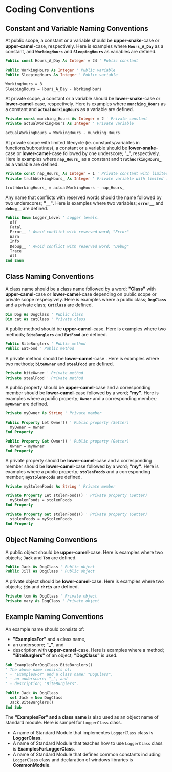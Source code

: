 # Coding Conventions

## Constant and Variable Naming Conventions

At public scope, a constant or a variable should be **upper-snake**-case or **upper-camel**-case, respectively. Here is examples where **`Hours_A_Day`** as a constant, and **`WorkingHours`** and **`SleepingHours`** as variables are defined.

```vb
Public const Hours_A_Day As Integer = 24 ' Public constant

Public WorkingHours As Integer ' Public variable
Public SleepingHours As Integer ' Public variable

WorkingHours = 8
SleepingHours = Hours_A_Day - WorkingHours
```

At private scope, a constant or a variable should be **lower-snake**-case or **lower-camel**-case, respectively. Here is examples where **`munching_Hours`** as a constant and **`actualWorkingHours`** as a variable are defined.

```vb
Private const munching_Hours As Integer = 2 ' Private constant
Private actualWorkingHours As Integer ' Private variable

actualWorkingHours = WorkingHours - munching_Hours
```

At private scope with limited lifecycle (ie. constants/variables in functions/subroutines), a constant or a variable should be **lower-snake**-case or **lower-camel**-case followed by one underscore; "_", respectively. Here is examples where **`nap_Hours_`** as a constant and **`truthWorkingHours_`** as a variable are defined.

```vb
Private const nap_Hours_ As Integer = 1 ' Private constant with limited lifecycle
Private truthWorkingHours_ As Integer ' Private variable with limited lifecycle

truthWorkingHours_ = actualWorkingHours - nap_Hours_
```

Any name that conflicts with reserved words should the name followed by two underscores; **"__"**. Here is examples where two variables; **`error__`** and **`debug__`** are defined.

```vb
Public Enum Logger_Level ' Logger levels.
  Off
  Fatal
  Error__ ' Avoid conflict with reserved word; "Error"
  Warn
  Info
  Debug__ ' Avoid conflict with reserved word; "Debug"
  Trace
  All
End Enum
```

## Class Naming Conventions

A class name should be a class name followed by a word; **"Class"** with **upper-camel**-case or **lower-camel**-case depending on public scope or private scope respecyively. Here is examples where a public class; **`DogClass`** and a private class; **`CatClass`** are defined.

```vb
Dim Dog As DogClass ' Public class
Dim cat As catClass ' Private class
```

A public method should be **upper-camel**-case. Here is examples where two methods; **`BiteBurglers`** and **`EatFood`** are defined.

```vb
Public BiteBurglers ' Public method
Public EatFood ' Public method
```

A private method should be **lower-camel**-case . Here is examples where two methods; **`biteOwner`** and **`stealFood`** are defined.

```vb
Private biteOwner ' Private method
Private stealFood ' Private method
```

A public property should be **upper-camel**-case and a corresponding member should be **lower-camel**-case followed by a word; **"my"**. Here is examples where a public property; **`Owner`** and a corresponding member; **`myOwner`** are defined.

```vb
Private myOwner As String ' Private member

Public Property Let Owner() ' Public property (Setter)
  myOwner = Owner
End Property

Public Property Get Owner() ' Public property (Getter)
  Owner = myOwner
End Property
```

A private property should be **lower-camel**-case and a corresponding member should be **lower-camel**-case followed by a word; **"my"**. Here is examples where a public property; **`stolenFoods`** and a corresponding member; **`myStolenFoods`** are defined.

```vb
Private myStolenFoods As String ' Private member

Private Property Let stolenFoods() ' Private property (Setter)
  myStolenFoods = stolenFoods
End Property

Private Property Get stolenFoods() ' Private property (Getter)
  stolenFoods = myStolenFoods
End Property
```

## Object Naming Conventions

A public object should be **upper-camel**-case. Here is examples where two objects; **`Jack`** and **`Tom`** are defined.

```vb
Public Jack As DogClass ' Public object
Public Jill As DogClass ' Public object
```

A private object should be **lower-camel**-case. Here is examples where two objects; **`jim`** and **`chris`** are defined.

```vb
Private tom As DogClass ' Private object
Private mary As DogClass ' Private object
```

## Example Naming Conventions

An example name should consists of:
- **"ExamplesFor"** and a class name,
- an underscore; **"_"**, and
- description with **upper-camel**-case.
Here is examples where a method; **"BiteBurglers"** of an object; **"DogClass"** is used.

```vb
Sub ExamplesForDogClass_BiteBurglers()
' The above name consists of: 
' - "ExamplesFor" and a class name; "DogClass",
' - an underscore; "_", and
' - description; "BiteBurglers".

Public Jack As DogClass
  set Jack = New DogClass
  Jack.BiteBurglers()
End Sub
```

The **"ExamplesFor" and a class name** is also used as an object name of standard module. Here is sampel for `LoggerClass` class.
* A name of Standard Module that implementes `LoggerClass` class is **LoggerClass**.
* A name of Standard Module that teaches how to use `LoggerClass` class is **ExamplesForLoggerClass**.
* A name of Standard Module that defines common constants including `LoggerClass` class and declaration of windows libraries is **CommonModule**.
